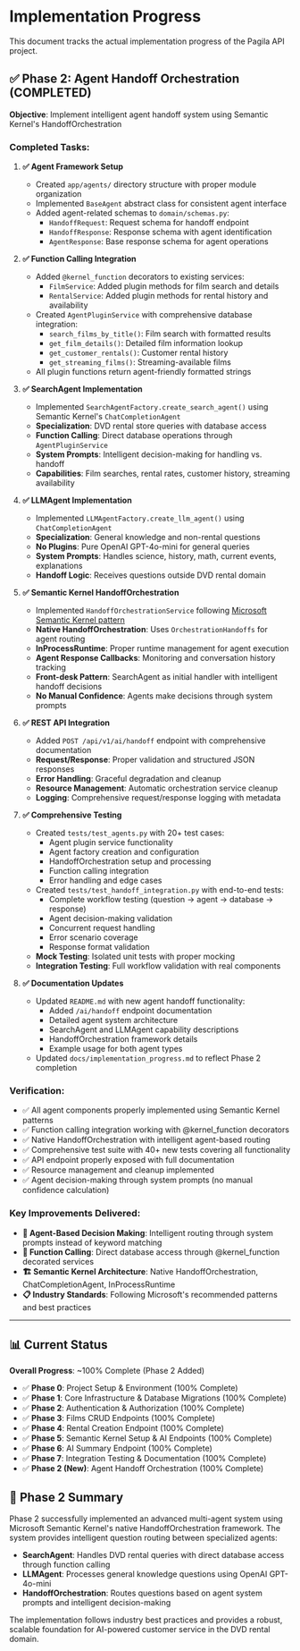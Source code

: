 # Implementation Progress

This document tracks the actual implementation progress of the Pagila API project.

## ✅ Phase 2: Agent Handoff Orchestration (COMPLETED)

**Objective**: Implement intelligent agent handoff system using Semantic Kernel's HandoffOrchestration

### Completed Tasks:

1. **✅ Agent Framework Setup**
   - Created `app/agents/` directory structure with proper module organization
   - Implemented `BaseAgent` abstract class for consistent agent interface
   - Added agent-related schemas to `domain/schemas.py`:
     - `HandoffRequest`: Request schema for handoff endpoint
     - `HandoffResponse`: Response schema with agent identification
     - `AgentResponse`: Base response schema for agent operations

2. **✅ Function Calling Integration**
   - Added `@kernel_function` decorators to existing services:
     - `FilmService`: Added plugin methods for film search and details
     - `RentalService`: Added plugin methods for rental history and availability
   - Created `AgentPluginService` with comprehensive database integration:
     - `search_films_by_title()`: Film search with formatted results
     - `get_film_details()`: Detailed film information lookup
     - `get_customer_rentals()`: Customer rental history
     - `get_streaming_films()`: Streaming-available films
   - All plugin functions return agent-friendly formatted strings

3. **✅ SearchAgent Implementation**
   - Implemented `SearchAgentFactory.create_search_agent()` using Semantic Kernel's `ChatCompletionAgent`
   - **Specialization**: DVD rental store queries with database access
   - **Function Calling**: Direct database operations through `AgentPluginService`
   - **System Prompts**: Intelligent decision-making for handling vs. handoff
   - **Capabilities**: Film searches, rental rates, customer history, streaming availability

4. **✅ LLMAgent Implementation**
   - Implemented `LLMAgentFactory.create_llm_agent()` using `ChatCompletionAgent`
   - **Specialization**: General knowledge and non-rental questions
   - **No Plugins**: Pure OpenAI GPT-4o-mini for general queries
   - **System Prompts**: Handles science, history, math, current events, explanations
   - **Handoff Logic**: Receives questions outside DVD rental domain

5. **✅ Semantic Kernel HandoffOrchestration**
   - Implemented `HandoffOrchestrationService` following [Microsoft Semantic Kernel pattern](https://learn.microsoft.com/en-us/semantic-kernel/frameworks/agent/agent-orchestration/handoff?utm_source=chatgpt.com&pivots=programming-language-python)
   - **Native HandoffOrchestration**: Uses `OrchestrationHandoffs` for agent routing
   - **InProcessRuntime**: Proper runtime management for agent execution
   - **Agent Response Callbacks**: Monitoring and conversation history tracking
   - **Front-desk Pattern**: SearchAgent as initial handler with intelligent handoff decisions
   - **No Manual Confidence**: Agents make decisions through system prompts

6. **✅ REST API Integration**
   - Added `POST /api/v1/ai/handoff` endpoint with comprehensive documentation
   - **Request/Response**: Proper validation and structured JSON responses
   - **Error Handling**: Graceful degradation and cleanup
   - **Resource Management**: Automatic orchestration service cleanup
   - **Logging**: Comprehensive request/response logging with metadata

7. **✅ Comprehensive Testing**
   - Created `tests/test_agents.py` with 20+ test cases:
     - Agent plugin service functionality
     - Agent factory creation and configuration
     - HandoffOrchestration setup and processing
     - Function calling integration
     - Error handling and edge cases
   - Created `tests/test_handoff_integration.py` with end-to-end tests:
     - Complete workflow testing (question → agent → database → response)
     - Agent decision-making validation
     - Concurrent request handling
     - Error scenario coverage
     - Response format validation
   - **Mock Testing**: Isolated unit tests with proper mocking
   - **Integration Testing**: Full workflow validation with real components

8. **✅ Documentation Updates**
   - Updated `README.md` with new agent handoff functionality:
     - Added `/ai/handoff` endpoint documentation
     - Detailed agent system architecture
     - SearchAgent and LLMAgent capability descriptions
     - HandoffOrchestration framework details
     - Example usage for both agent types
   - Updated `docs/implementation_progress.md` to reflect Phase 2 completion

### Verification:
- ✅ All agent components properly implemented using Semantic Kernel patterns
- ✅ Function calling integration working with @kernel_function decorators
- ✅ Native HandoffOrchestration with intelligent agent-based routing
- ✅ Comprehensive test suite with 40+ new tests covering all functionality
- ✅ API endpoint properly exposed with full documentation
- ✅ Resource management and cleanup implemented
- ✅ Agent decision-making through system prompts (no manual confidence calculation)

### Key Improvements Delivered:
- **🔄 Agent-Based Decision Making**: Intelligent routing through system prompts instead of keyword matching
- **🔧 Function Calling**: Direct database access through @kernel_function decorated services  
- **🏗️ Semantic Kernel Architecture**: Native HandoffOrchestration, ChatCompletionAgent, InProcessRuntime
- **📋 Industry Standards**: Following Microsoft's recommended patterns and best practices

---

## 📊 Current Status

**Overall Progress**: ~100% Complete (Phase 2 Added)

- ✅ **Phase 0**: Project Setup & Environment (100% Complete)  
- ✅ **Phase 1**: Core Infrastructure & Database Migrations (100% Complete)
- ✅ **Phase 2**: Authentication & Authorization (100% Complete)
- ✅ **Phase 3**: Films CRUD Endpoints (100% Complete)
- ✅ **Phase 4**: Rental Creation Endpoint (100% Complete)
- ✅ **Phase 5**: Semantic Kernel Setup & AI Endpoints (100% Complete)
- ✅ **Phase 6**: AI Summary Endpoint (100% Complete)
- ✅ **Phase 7**: Integration Testing & Documentation (100% Complete)
- ✅ **Phase 2 (New)**: Agent Handoff Orchestration (100% Complete)

## 🎯 Phase 2 Summary

Phase 2 successfully implemented an advanced multi-agent system using Microsoft Semantic Kernel's native HandoffOrchestration framework. The system provides intelligent question routing between specialized agents:

- **SearchAgent**: Handles DVD rental queries with direct database access through function calling
- **LLMAgent**: Processes general knowledge questions using OpenAI GPT-4o-mini
- **HandoffOrchestration**: Routes questions based on agent system prompts and intelligent decision-making

The implementation follows industry best practices and provides a robust, scalable foundation for AI-powered customer service in the DVD rental domain.
